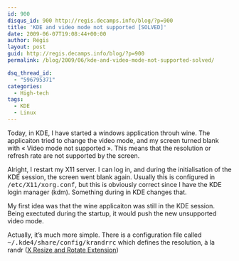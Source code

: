 ```yaml
---
id: 900
disqus_id: 900 http://regis.decamps.info/blog/?p=900
title: 'KDE and video mode not supported [SOLVED]'
date: 2009-06-07T19:08:44+00:00
author: Régis
layout: post
guid: http://regis.decamps.info/blog/?p=900
permalink: /blog/2009/06/kde-and-video-mode-not-supported-solved/

dsq_thread_id:
  - "596795371"
categories:
  - High-tech
tags:
  - KDE
  - Linux
---
```

Today, in KDE, I have started a windows application throuh wine. The applicaiton tried to change the video mode, and my screen turned blank with « Video mode not supported ». This means that the resolution or refresh rate are not supported by the screen. 

Alright, I restart my X11 server. I can log in, and during the initialisation of the KDE session, the screen went blank again. Usually this is configured in <tt>/etc/X11/xorg.conf</tt>, but this is obviously correct since I have the KDE login manager (kdm). Something during in KDE changes that.

My first idea was that the wine applicaiton was still in the KDE session. Being exectuted during the startup, it would push the new unsupported video mode.

Actually, it’s much more simple. There is a configuration file called <tt>~/.kde4/share/config/krandrrc</tt> which defines the resolution, à la randr ([X Resize and Rotate Extension](http://en.wikipedia.org/wiki/XRandR))
